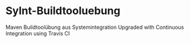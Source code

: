 # SyInt-Buildtooluebung
Maven Buildtoolübung aus Systemintegration
Upgraded with Continuous Integration using Travis CI
